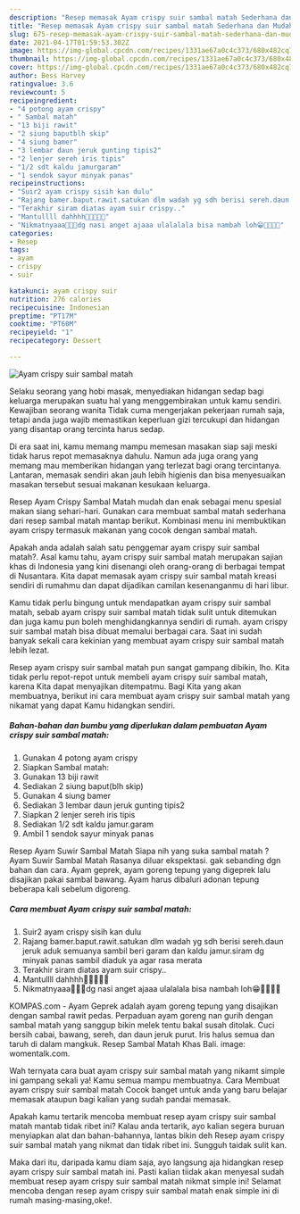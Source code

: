 ```yaml
---
description: "Resep memasak Ayam crispy suir sambal matah Sederhana dan Mudah Dibuat"
title: "Resep memasak Ayam crispy suir sambal matah Sederhana dan Mudah Dibuat"
slug: 675-resep-memasak-ayam-crispy-suir-sambal-matah-sederhana-dan-mudah-dibuat
date: 2021-04-17T01:59:53.302Z
image: https://img-global.cpcdn.com/recipes/1331ae67a0c4c373/680x482cq70/ayam-crispy-suir-sambal-matah-foto-resep-utama.jpg
thumbnail: https://img-global.cpcdn.com/recipes/1331ae67a0c4c373/680x482cq70/ayam-crispy-suir-sambal-matah-foto-resep-utama.jpg
cover: https://img-global.cpcdn.com/recipes/1331ae67a0c4c373/680x482cq70/ayam-crispy-suir-sambal-matah-foto-resep-utama.jpg
author: Bess Harvey
ratingvalue: 3.6
reviewcount: 5
recipeingredient:
- "4 potong ayam crispy"
- " Sambal matah"
- "13 biji rawit"
- "2 siung baputblh skip"
- "4 siung bamer"
- "3 lembar daun jeruk gunting tipis2"
- "2 lenjer sereh iris tipis"
- "1/2 sdt kaldu jamurgaram"
- "1 sendok sayur minyak panas"
recipeinstructions:
- "Suir2 ayam crispy sisih kan dulu"
- "Rajang bamer.baput.rawit.satukan dlm wadah yg sdh berisi sereh.daun jeruk aduk semuanya sambil beri garam dan kaldu jamur.siram dg minyak panas sambil diaduk ya agar rasa merata"
- "Terakhir siram diatas ayam suir crispy.."
- "Mantullll dahhhh🤤🤤🤤🤤🤤"
- "Nikmatnyaaa🤤🤤🤤dg nasi anget ajaaa ulalalala bisa nambah loh😁🤤🤤🤤🤤"
categories:
- Resep
tags:
- ayam
- crispy
- suir

katakunci: ayam crispy suir 
nutrition: 276 calories
recipecuisine: Indonesian
preptime: "PT17M"
cooktime: "PT60M"
recipeyield: "1"
recipecategory: Dessert

---
```



![Ayam crispy suir sambal matah](https://img-global.cpcdn.com/recipes/1331ae67a0c4c373/680x482cq70/ayam-crispy-suir-sambal-matah-foto-resep-utama.jpg)

Selaku seorang yang hobi masak, menyediakan hidangan sedap bagi keluarga merupakan suatu hal yang menggembirakan untuk kamu sendiri. Kewajiban seorang  wanita Tidak cuma mengerjakan pekerjaan rumah saja, tetapi anda juga wajib memastikan keperluan gizi tercukupi dan hidangan yang disantap orang tercinta harus sedap.

Di era  saat ini, kamu memang mampu memesan masakan siap saji meski tidak harus repot memasaknya dahulu. Namun ada juga orang yang memang mau memberikan hidangan yang terlezat bagi orang tercintanya. Lantaran, memasak sendiri akan jauh lebih higienis dan bisa menyesuaikan masakan tersebut sesuai makanan kesukaan keluarga. 

Resep Ayam Crispy Sambal Matah mudah dan enak sebagai menu spesial makan siang sehari-hari. Gunakan cara membuat sambal matah sederhana dari resep sambal matah mantap berikut. Kombinasi menu ini membuktikan ayam crispy termasuk makanan yang cocok dengan sambal matah.

Apakah anda adalah salah satu penggemar ayam crispy suir sambal matah?. Asal kamu tahu, ayam crispy suir sambal matah merupakan sajian khas di Indonesia yang kini disenangi oleh orang-orang di berbagai tempat di Nusantara. Kita dapat memasak ayam crispy suir sambal matah kreasi sendiri di rumahmu dan dapat dijadikan camilan kesenanganmu di hari libur.

Kamu tidak perlu bingung untuk mendapatkan ayam crispy suir sambal matah, sebab ayam crispy suir sambal matah tidak sulit untuk ditemukan dan juga kamu pun boleh menghidangkannya sendiri di rumah. ayam crispy suir sambal matah bisa dibuat memalui berbagai cara. Saat ini sudah banyak sekali cara kekinian yang membuat ayam crispy suir sambal matah lebih lezat.

Resep ayam crispy suir sambal matah pun sangat gampang dibikin, lho. Kita tidak perlu repot-repot untuk membeli ayam crispy suir sambal matah, karena Kita dapat menyajikan ditempatmu. Bagi Kita yang akan membuatnya, berikut ini cara membuat ayam crispy suir sambal matah yang nikamat yang dapat Kamu hidangkan sendiri.

<!--inarticleads1-->

##### Bahan-bahan dan bumbu yang diperlukan dalam pembuatan Ayam crispy suir sambal matah:

1. Gunakan 4 potong ayam crispy
1. Siapkan  Sambal matah:
1. Gunakan 13 biji rawit
1. Sediakan 2 siung baput(blh skip)
1. Gunakan 4 siung bamer
1. Sediakan 3 lembar daun jeruk gunting tipis2
1. Siapkan 2 lenjer sereh iris tipis
1. Sediakan 1/2 sdt kaldu jamur.garam
1. Ambil 1 sendok sayur minyak panas


Resep Ayam Suwir Sambal Matah Siapa nih yang suka sambal matah ? Ayam Suwir Sambal Matah Rasanya diluar ekspektasi. gak sebanding dgn bahan dan cara. Ayam geprek, ayam goreng tepung yang digeprek lalu disajikan pakai sambal bawang. Ayam harus dibaluri adonan tepung beberapa kali sebelum digoreng. 

<!--inarticleads2-->

##### Cara membuat Ayam crispy suir sambal matah:

1. Suir2 ayam crispy sisih kan dulu
1. Rajang bamer.baput.rawit.satukan dlm wadah yg sdh berisi sereh.daun jeruk aduk semuanya sambil beri garam dan kaldu jamur.siram dg minyak panas sambil diaduk ya agar rasa merata
1. Terakhir siram diatas ayam suir crispy..
1. Mantullll dahhhh🤤🤤🤤🤤🤤
1. Nikmatnyaaa🤤🤤🤤dg nasi anget ajaaa ulalalala bisa nambah loh😁🤤🤤🤤🤤


KOMPAS.com - Ayam Geprek adalah ayam goreng tepung yang disajikan dengan sambal rawit pedas. Perpaduan ayam goreng nan gurih dengan sambal matah yang sanggup bikin melek tentu bakal susah ditolak. Cuci bersih cabai, bawang, sereh, dan daun jeruk purut. Iris halus semua dan taruh di dalam mangkuk. Resep Sambal Matah Khas Bali. image: womentalk.com. 

Wah ternyata cara buat ayam crispy suir sambal matah yang nikamt simple ini gampang sekali ya! Kamu semua mampu membuatnya. Cara Membuat ayam crispy suir sambal matah Cocok banget untuk anda yang baru belajar memasak ataupun bagi kalian yang sudah pandai memasak.

Apakah kamu tertarik mencoba membuat resep ayam crispy suir sambal matah mantab tidak ribet ini? Kalau anda tertarik, ayo kalian segera buruan menyiapkan alat dan bahan-bahannya, lantas bikin deh Resep ayam crispy suir sambal matah yang nikmat dan tidak ribet ini. Sungguh taidak sulit kan. 

Maka dari itu, daripada kamu diam saja, ayo langsung aja hidangkan resep ayam crispy suir sambal matah ini. Pasti kalian tiidak akan menyesal sudah membuat resep ayam crispy suir sambal matah nikmat simple ini! Selamat mencoba dengan resep ayam crispy suir sambal matah enak simple ini di rumah masing-masing,oke!.

